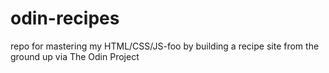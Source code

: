 # odin-recipes
repo for mastering my HTML/CSS/JS-foo by building a recipe site from the ground up via The Odin Project
